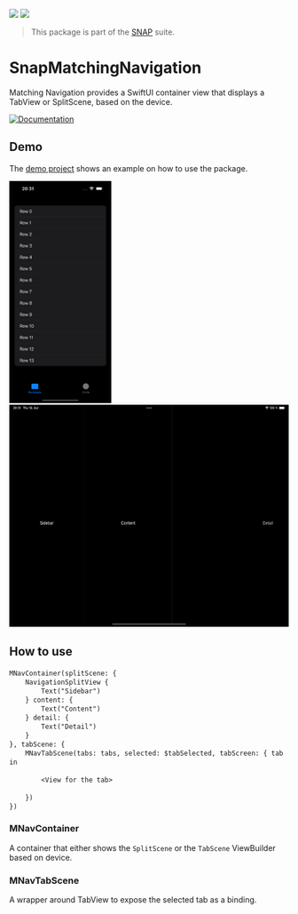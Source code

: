 <!-- Copy badges from SPI -->
[![](https://img.shields.io/endpoint?url=https%3A%2F%2Fswiftpackageindex.com%2Fapi%2Fpackages%2Fsimonnickel%2Fsnap-matching-navigation%2Fbadge%3Ftype%3Dplatforms)](https://swiftpackageindex.com/simonnickel/snap-matching-navigation)
[![](https://img.shields.io/endpoint?url=https%3A%2F%2Fswiftpackageindex.com%2Fapi%2Fpackages%2Fsimonnickel%2Fsnap-matching-navigation%2Fbadge%3Ftype%3Dswift-versions)](https://swiftpackageindex.com/simonnickel/snap-matching-navigation) 

> This package is part of the [SNAP](https://github.com/simonnickel/snap) suite.


# SnapMatchingNavigation

Matching Navigation provides a SwiftUI container view that displays a TabView or SplitScene, based on the device. 

[![Documentation][documentation badge]][documentation] 

[documentation]: https://swiftpackageindex.com/simonnickel/snap-matching-navigation/main/documentation/snapmatchingnavigation
[documentation badge]: https://img.shields.io/badge/Documentation-DocC-blue


## Demo

The [demo project](/SnapMatchingNavigationDemo) shows an example on how to use the package.

<img src="/screenshot-iphone.png" height="400"> <img src="/screenshot-ipad.png" height="400">


## How to use


```
MNavContainer(splitScene: {
	NavigationSplitView {
		Text("Sidebar")
	} content: {
		Text("Content")
	} detail: {
		Text("Detail")
	}
}, tabScene: {
	MNavTabScene(tabs: tabs, selected: $tabSelected, tabScreen: { tab in
		
		<View for the tab>
		
	})
})
```

### MNavContainer

A container that either shows the `SplitScene` or the `TabScene` ViewBuilder based on device.


### MNavTabScene

A wrapper around TabView to expose the selected tab as a binding.
